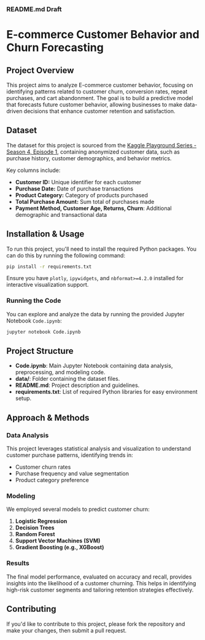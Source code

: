 
### **README.md Draft**



# E-commerce Customer Behavior and Churn Forecasting

## Project Overview
This project aims to analyze E-commerce customer behavior, focusing on identifying patterns related to customer churn, conversion rates, repeat purchases, and cart abandonment. The goal is to build a predictive model that forecasts future customer behavior, allowing businesses to make data-driven decisions that enhance customer retention and satisfaction.

## Dataset
The dataset for this project is sourced from the [Kaggle Playground Series - Season 4, Episode 1](https://www.kaggle.com/competitions/playground-series-s4e1), containing anonymized customer data, such as purchase history, customer demographics, and behavior metrics.

Key columns include:
- **Customer ID:** Unique identifier for each customer
- **Purchase Date:** Date of purchase transactions
- **Product Category:** Category of products purchased
- **Total Purchase Amount:** Sum total of purchases made
- **Payment Method, Customer Age, Returns, Churn**: Additional demographic and transactional data

## Installation & Usage
To run this project, you'll need to install the required Python packages. You can do this by running the following command:

```bash
pip install -r requirements.txt
```

Ensure you have `plotly`, `ipywidgets`, and `nbformat>=4.2.0` installed for interactive visualization support.

### Running the Code
You can explore and analyze the data by running the provided Jupyter Notebook `Code.ipynb`:
```bash
jupyter notebook Code.ipynb
```

## Project Structure
- **Code.ipynb**: Main Jupyter Notebook containing data analysis, preprocessing, and modeling code.
- **data/**: Folder containing the dataset files.
- **README.md**: Project description and guidelines.
- **requirements.txt**: List of required Python libraries for easy environment setup.

## Approach & Methods
### Data Analysis
This project leverages statistical analysis and visualization to understand customer purchase patterns, identifying trends in:
- Customer churn rates
- Purchase frequency and value segmentation
- Product category preference

### Modeling
We employed several models to predict customer churn:
1. **Logistic Regression**
2. **Decision Trees**
3. **Random Forest**
4. **Support Vector Machines (SVM)**
5. **Gradient Boosting (e.g., XGBoost)**

### Results
The final model performance, evaluated on accuracy and recall, provides insights into the likelihood of a customer churning. This helps in identifying high-risk customer segments and tailoring retention strategies effectively.

## Contributing
If you'd like to contribute to this project, please fork the repository and make your changes, then submit a pull request.
